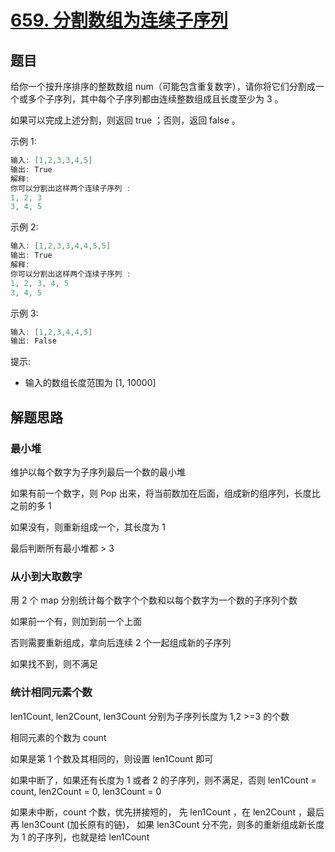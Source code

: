 # [659. 分割数组为连续子序列](https://leetcode-cn.com/problems/split-array-into-consecutive-subsequences/)

## 题目

给你一个按升序排序的整数数组 num（可能包含重复数字），请你将它们分割成一个或多个子序列，其中每个子序列都由连续整数组成且长度至少为 3 。

如果可以完成上述分割，则返回 true ；否则，返回 false 。

示例 1:

```c
输入: [1,2,3,3,4,5]
输出: True
解释:
你可以分割出这样两个连续子序列 :
1, 2, 3
3, 4, 5
```

示例 2:

```c
输入: [1,2,3,3,4,4,5,5]
输出: True
解释:
你可以分割出这样两个连续子序列 :
1, 2, 3, 4, 5
3, 4, 5
```

示例 3:

```c
输入: [1,2,3,4,4,5]
输出: False
```

提示:

* 输入的数组长度范围为 [1, 10000]

## 解题思路

### 最小堆

维护以每个数字为子序列最后一个数的最小堆

如果有前一个数字，则 Pop 出来，将当前数加在后面，组成新的组序列，长度比之前的多 1

如果没有，则重新组成一个，其长度为 1

最后判断所有最小堆都 > 3

### 从小到大取数字

用 2 个 map 分别统计每个数字个个数和以每个数字为一个数的子序列个数

如果前一个有，则加到前一个上面

否则需要重新组成，拿向后连续 2 个一起组成新的子序列

如果找不到，则不满足

### 统计相同元素个数

len1Count, len2Count, len3Count 分别为子序列长度为 1,2 >=3 的个数

相同元素的个数为 count

如果是第 1 个数及其相同的，则设置 len1Count 即可

如果中断了，如果还有长度为 1 或者 2 的子序列，则不满足，否则 len1Count = count, len2Count = 0, len3Count = 0

如果未中断，count 个数，优先拼接短的， 先 len1Count ，在 len2Count ，最后再 len3Count (加长原有的链)， 如果 len3Count 分不完，则多的重新组成新长度为 1 的子序列，也就是给 len1Count
